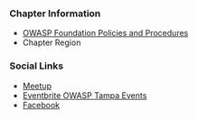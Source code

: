 ### Chapter Information
* [OWASP Foundation Policies and Procedures](https://owasp.org/www-policy/)
* Chapter Region

### Social Links
* [Meetup](https://www.meetup.com/owasp-tampa/)
* [Eventbrite OWASP Tampa Events](https://www.eventbrite.com/o/owasp-tampa-chapter-9422381181)
* [Facebook](https://www.facebook.com/owasptampa/)
